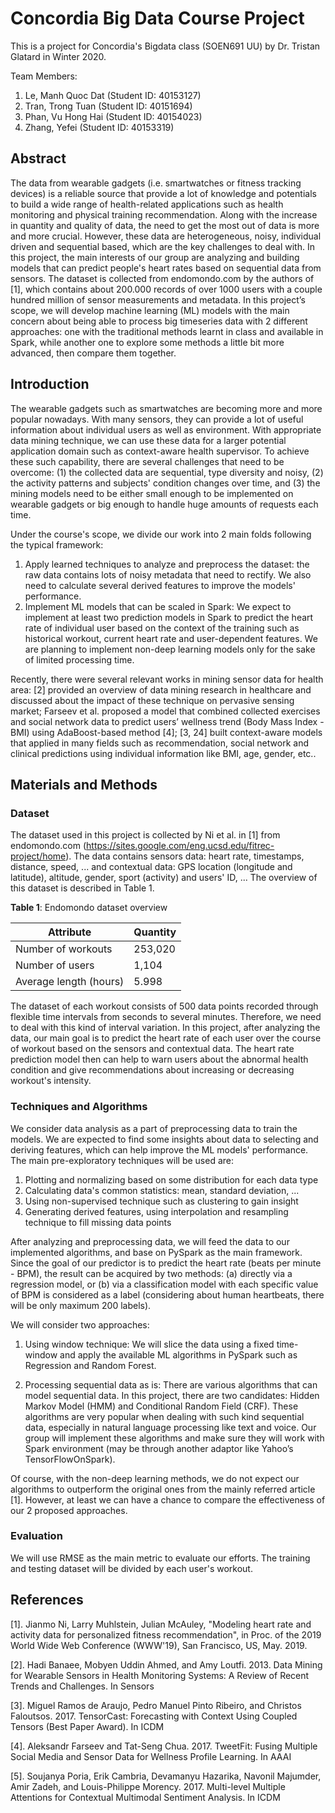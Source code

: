 # Concordia Big Data Course Project 

This is a project for Concordia's Bigdata class (SOEN691 UU) by Dr. Tristan Glatard in Winter 2020. 

Team Members: 
1. Le, Manh Quoc Dat (Student ID: 40153127) 
2. Tran, Trong Tuan (Student ID: 40151694)   
3. Phan, Vu Hong Hai (Student ID: 40154023) 
4. Zhang, Yefei (Student ID: 40153319) 
<!-- 

The team will work on both topics in this project: dataset analysis and algorithm implementation, for tackling of an e-commerce recommendation system's problem. The dataset will be a open one from Kaggle or some other alternative open sources.  

  

There are some prominent candidate datasets: 

1. Elo Merchant Category Recommendation, Kaggle: https://www.kaggle.com/c/elo-merchant-category-recommendation 

2. Amazon Review Data 2018: https://nijianmo.github.io/amazon/index.html 

3. Goodreads Book Reviews: https://sites.google.com/eng.ucsd.edu/ucsdbookgraph/home 

  

Regarding to the algorithms, there are a lot of them, and we need choose based on the actual performance of experiments. We will try one method to be mentioned in the class like collaborative filter, plus might be one that is not inside the class, and come up with a comparison in evaluation of both methods, with a typical Root-Mean-Square Error (RMSE) as the indicator. 

--> 

## Abstract 

The data from wearable gadgets (i.e. smartwatches or fitness tracking devices) is a reliable source that provide a lot of knowledge and potentials to build a wide range of health-related applications such as health monitoring and physical training recommendation. Along with the increase in quantity and quality of data, the need to get the most out of data is more and more crucial. However, these data are heterogeneous, noisy, individual driven and sequential based, which are the key challenges to deal with. In this project, the main interests of our group are analyzing and building models that can predict people's heart rates based on sequential data from sensors. The dataset is collected from endomondo.com by the authors of [1], which contains about 200.000 records of over 1000 users with a couple hundred million of sensor measurements and metadata. In this project’s scope, we will develop machine learning (ML) models with the main concern about being able to process big timeseries data with 2 different approaches: one with the traditional methods learnt in class and available in Spark, while another one to explore some methods a little bit more advanced, then compare them together. 

## Introduction 

The wearable gadgets such as smartwatches are becoming more and more popular nowadays. With many sensors, they can provide a lot of useful information about individual users as well as environment. With appropriate data mining technique, we can use these data for a larger potential application domain such as context-aware health supervisor. To achieve these such capability, there are several challenges that need to be overcome: (1) the collected data are sequential, type diversity and noisy, (2) the activity patterns and subjects' condition changes over time, and (3) the mining models need to be either small enough to be implemented on wearable gadgets or big enough to handle huge amounts of requests each time. 

 Under the course's scope, we divide our work into 2 main folds following the typical framework: 
1. Apply learned techniques to analyze and preprocess the dataset: the raw data contains lots of noisy metadata that need to rectify. We also need to calculate several derived features to improve the models' performance. 
2. Implement ML models that can be scaled in Spark: We expect to implement at least two prediction models in Spark to predict the heart rate of individual user based on the context of the training such as historical workout, current heart rate and user-dependent features. We are planning to implement non-deep learning models only for the sake of limited processing time. 
 

Recently, there were several relevant works in mining sensor data for health area: [2] provided an overview of data mining research in healthcare and discussed about the impact of these technique on pervasive sensing market; Farseev et al. proposed a model that combined collected exercises and social network data to predict users’ wellness trend (Body Mass Index - BMI) using AdaBoost-based method [4]; [3, 24] built context-aware models that applied in many fields such as recommendation, social network and clinical predictions using individual information like BMI, age, gender, etc.. 

  

## Materials and Methods  
  

### Dataset 

The dataset used in this project is collected by Ni et al. in [1] from endomondo.com (https://sites.google.com/eng.ucsd.edu/fitrec-project/home). The data contains sensors data: heart rate, timestamps, distance, speed, ... and contextual data: GPS location (longitude and latitude), altitude, gender, sport (activity) and users' ID, ... The overview of this dataset is described in Table 1. 
  

**Table 1**: Endomondo dataset overview 

|Attribute|Quantity| 
|---|---| 
|Number of workouts|253,020| 
|Number of users|1,104| 
|Average length (hours)|5.998| 
 

The dataset of each workout consists of 500 data points recorded through flexible time intervals from seconds to several minutes. Therefore, we need to deal with this kind of interval variation. In this project, after analyzing the data, our main goal is to predict the heart rate of each user over the course of workout based on the sensors and contextual data. The heart rate prediction model then can help to warn users about the abnormal health condition and give recommendations about increasing or decreasing workout's intensity. 
  

### Techniques and Algorithms 

We consider data analysis as a part of preprocessing data to train the models. We are expected to find some insights about data to selecting and deriving features, which can help improve the ML models' performance. The main pre-exploratory techniques will be used are: 

1. Plotting and normalizing based on some distribution for each data type 
2. Calculating data's common statistics: mean, standard deviation, ... 
3. Using non-supervised technique such as clustering to gain insight 
4. Generating derived features, using interpolation and resampling technique to fill missing data points 
  
After analyzing and preprocessing data, we will feed the data to our implemented algorithms, and base on PySpark as the main framework. Since the goal of our predictor is to predict the heart rate (beats per minute - BPM), the result can be acquired by two methods: (a) directly via a regression model, or (b) via a classification model with each specific value of BPM is considered as a label (considering about human heartbeats, there will be only maximum 200 labels). 

 We will consider two approaches: 

1. Using window technique: We will slice the data using a fixed time-window and apply the available ML algorithms in PySpark such as Regression and Random Forest. 

2. Processing sequential data as is: There are various algorithms that can model sequential data. In this project, there are two candidates: Hidden Markov Model (HMM) and Conditional Random Field (CRF). These algorithms are very popular when dealing with such kind sequential data, especially in natural language processing like text and voice. Our group will implement these algorithms and make sure they will work with Spark environment (may be through another adaptor like Yahoo’s TensorFlowOnSpark). 

Of course, with the non-deep learning methods, we do not expect our algorithms to outperform the original ones from the mainly referred article [1]. However, at least we can have a chance to compare the effectiveness of our 2 proposed approaches.  

### Evaluation 

We will use RMSE as the main metric to evaluate our efforts. The training and testing dataset will be divided by each user's workout. 

## References
[1]. Jianmo Ni, Larry Muhlstein, Julian McAuley, "Modeling heart rate and activity data for personalized fitness recommendation", in Proc. of the 2019 World Wide Web Conference (WWW'19), San Francisco, US, May. 2019.

[2]. Hadi Banaee, Mobyen Uddin Ahmed, and Amy Loutfi. 2013. Data Mining for Wearable Sensors in Health Monitoring Systems: A Review of Recent Trends and Challenges. In Sensors

[3]. Miguel Ramos de Araujo, Pedro Manuel Pinto Ribeiro, and Christos Faloutsos. 2017. TensorCast: Forecasting with Context Using Coupled Tensors (Best Paper Award). In ICDM 

[4].  Aleksandr Farseev and Tat-Seng Chua. 2017. TweetFit: Fusing Multiple Social Media and Sensor Data for Wellness Profile Learning. In AAAI

[5].  Soujanya Poria, Erik Cambria, Devamanyu Hazarika, Navonil Majumder, Amir Zadeh, and Louis-Philippe Morency. 2017. Multi-level Multiple Attentions for Contextual Multimodal Sentiment Analysis. In ICDM
